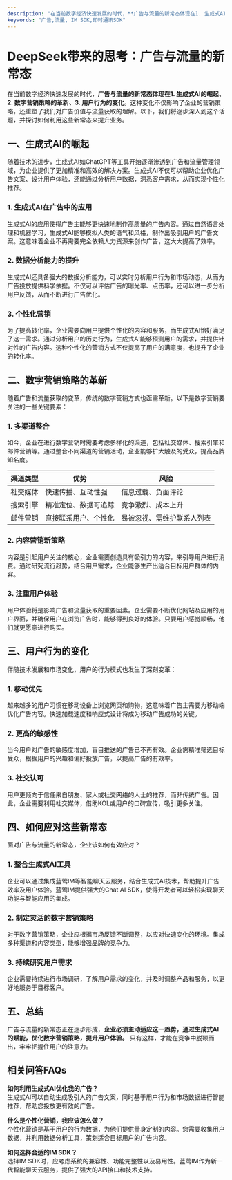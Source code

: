 ```yaml
---
description: "在当前数字经济快速发展的时代，**广告与流量的新常态体现在1. 生成式AI的崛起、2. 数字营销策略的革新、3. 用户行为的变化**。这种变化不仅影响了企业的营销策略，还重塑了我们对广告价值与流量获取的理解。以下，我们将逐步深入到这个话题，并探讨如何利用这些新常态来提升业务。"
keywords: "广告,流量, IM SDK,即时通讯SDK"
---
```

# DeepSeek带来的思考：广告与流量的新常态

在当前数字经济快速发展的时代，**广告与流量的新常态体现在1. 生成式AI的崛起、2. 数字营销策略的革新、3. 用户行为的变化**。这种变化不仅影响了企业的营销策略，还重塑了我们对广告价值与流量获取的理解。以下，我们将逐步深入到这个话题，并探讨如何利用这些新常态来提升业务。

## 一、生成式AI的崛起

随着技术的进步，生成式AI如ChatGPT等工具开始逐渐渗透到广告和流量管理领域，为企业提供了更加精准和高效的解决方案。生成式AI不仅可以帮助企业优化广告文案、设计用户体验，还能通过分析用户数据，洞悉客户需求，从而实现个性化推荐。

### 1. 生成式AI在广告中的应用

生成式AI的应用使得广告主能够更快速地制作高质量的广告内容。通过自然语言处理和机器学习，生成式AI能够模拟人类的语气和风格，制作出吸引用户的广告文案。这意味着企业不再需要完全依赖人力资源来创作广告，这大大提高了效率。

### 2. 数据分析能力的提升

生成式AI还具备强大的数据分析能力，可以实时分析用户行为和市场动态，从而为广告投放提供科学依据。不仅可以评估广告的曝光率、点击率，还可以进一步分析用户反馈，从而不断进行广告优化。

### 3. 个性化营销

为了提高转化率，企业需要向用户提供个性化的内容和服务，而生成式AI恰好满足了这一需求。通过分析用户的历史行为，生成式AI能够预测用户的需求，并提供针对性的广告内容。这种个性化的营销方式不仅提高了用户的满意度，也提升了企业的转化率。

## 二、数字营销策略的革新

随着广告和流量获取的变革，传统的数字营销方式也亟需革新。以下是数字营销要关注的一些关键要素：

### 1. 多渠道整合

如今，企业在进行数字营销时需要考虑多样化的渠道，包括社交媒体、搜索引擎和邮件营销等。通过整合不同渠道的营销活动，企业能够扩大触及的受众，提高品牌知名度。

| 渠道类型   | 优势                       | 风险                        |
|------------|--------------------------|-----------------------------|
| 社交媒体    | 快速传播、互动性强          | 信息过载、负面评论         |
| 搜索引擎    | 精准定位、数据可追踪        | 竞争激烈、成本上升         |
| 邮件营销    | 直接联系用户、个性化       | 易被忽视、需维护联系人列表 |

### 2. 内容营销新策略

内容是引起用户关注的核心，企业需要创造具有吸引力的内容，来引导用户进行消费。通过研究流行趋势，结合用户需求，企业能够生产出适合目标用户群体的内容。

### 3. 注重用户体验

用户体验将是影响广告和流量获取的重要因素。企业需要不断优化网站及应用的用户界面，并确保用户在浏览广告时，能够得到良好的体验。只要用户感觉顺畅，他们就更愿意进行购买。

## 三、用户行为的变化

伴随技术发展和市场变化，用户的行为模式也发生了深刻变革：

### 1. 移动优先

越来越多的用户习惯在移动设备上浏览网页和购物，这意味着广告主需要为移动端优化广告内容。快速加载速度和响应式设计将成为移动广告成功的关键。

### 2. 更高的敏感性

当今用户对广告的敏感度增加，盲目推送的广告已不再有效。企业需精准筛选目标受众，根据用户的兴趣和偏好投放广告，以提高广告的有效率。

### 3. 社交认可

用户更倾向于信任来自朋友、家人或社交网络的人士的推荐，而非传统广告。因此，企业需要利用社交媒体，借助KOL或用户的口碑宣传，吸引更多关注。

## 四、如何应对这些新常态

面对广告与流量的新常态，企业该如何有效应对？

### 1. 整合生成式AI工具

企业可以通过集成蓝莺IM等智能聊天云服务，结合生成式AI技术，帮助提升广告效率及用户体验。蓝莺IM提供强大的Chat AI SDK，使得开发者可以轻松实现聊天功能与智能应用的集成。

### 2. 制定灵活的数字营销策略

对于数字营销策略，企业应根据市场反馈不断调整，以应对快速变化的环境。集成多种渠道和内容类型，能够增强品牌的竞争力。

### 3. 持续研究用户需求

企业需要持续进行市场调研，了解用户需求的变化，并及时调整产品和服务，以更好地服务于目标客户。

## 五、总结

广告与流量的新常态正在逐步形成，**企业必须主动适应这一趋势，通过生成式AI的赋能，优化数字营销策略，提升用户体验。** 只有这样，才能在竞争中脱颖而出，牢牢把握住用户的注意力。

## 相关问答FAQs

**如何利用生成式AI优化我的广告？**  
生成式AI可以自动生成吸引人的广告文案，同时基于用户行为和市场数据进行智能推荐，帮助您投放更有效的广告。

**什么是个性化营销，我应该怎么做？**  
个性化营销是基于用户的行为数据，为他们提供量身定制的内容。您需要收集用户数据，并利用数据分析工具，策划适合目标用户的广告内容。

**如何选择合适的IM SDK？**  
选择IM SDK时，应考虑系统的兼容性、功能完整性以及易用性。蓝莺IM作为新一代智能聊天云服务，提供了强大的API接口和技术支持。
